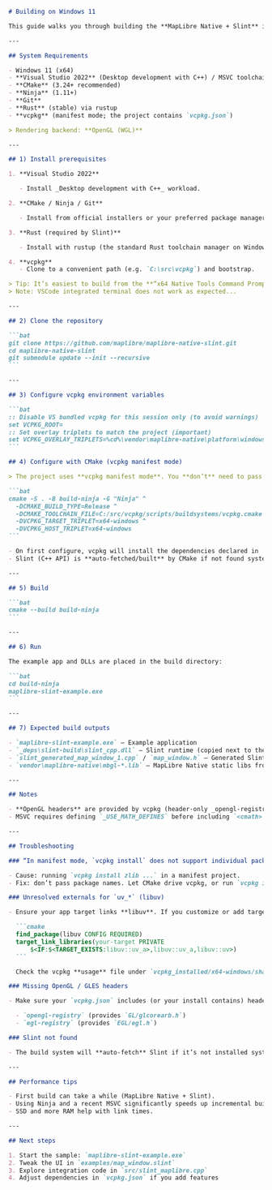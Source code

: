 ````markdown
# Building on Windows 11

This guide walks you through building the **MapLibre Native + Slint** integration on Windows 11 with MSVC, CMake, Ninja, and vcpkg (manifest mode).

---

## System Requirements

- Windows 11 (x64)
- **Visual Studio 2022** (Desktop development with C++) / MSVC toolchain
- **CMake** (3.24+ recommended)
- **Ninja** (1.11+)
- **Git**
- **Rust** (stable) via rustup
- **vcpkg** (manifest mode; the project contains `vcpkg.json`)

> Rendering backend: **OpenGL (WGL)**

---

## 1) Install prerequisites

1. **Visual Studio 2022**

   - Install _Desktop development with C++_ workload.

2. **CMake / Ninja / Git**

   - Install from official installers or your preferred package manager.

3. **Rust (required by Slint)**

   - Install with rustup (the standard Rust toolchain manager on Windows).

4. **vcpkg**
   - Clone to a convenient path (e.g. `C:\src\vcpkg`) and bootstrap.

> Tip: It’s easiest to build from the **“x64 Native Tools Command Prompt for VS 2022”** so MSVC env vars are set.
> Note: VSCode integrated terminal does not work as expected...

---

## 2) Clone the repository

```bat
git clone https://github.com/maplibre/maplibre-native-slint.git
cd maplibre-native-slint
git submodule update --init --recursive
```

---

## 3) Configure vcpkg environment variables

```bat
:: Disable VS bundled vcpkg for this session only (to avoid warnings)
set VCPKG_ROOT=
:: Set overlay triplets to match the project (important)
set VCPKG_OVERLAY_TRIPLETS=%cd%\vendor\maplibre-native\platform\windows\vendor\vcpkg-custom-triplets
```

## 4) Configure with CMake (vcpkg manifest mode)

> The project uses **vcpkg manifest mode**. You **don’t** need to pass package names to `vcpkg install`; CMake will drive vcpkg using `vcpkg.json`.

```bat
cmake -S . -B build-ninja -G "Ninja" ^
  -DCMAKE_BUILD_TYPE=Release ^
  -DCMAKE_TOOLCHAIN_FILE=C:/src/vcpkg/scripts/buildsystems/vcpkg.cmake ^
  -DVCPKG_TARGET_TRIPLET=x64-windows ^
  -DVCPKG_HOST_TRIPLET=x64-windows
```

- On first configure, vcpkg will install the dependencies declared in `vcpkg.json`.
- Slint (C++ API) is **auto-fetched/built** by CMake if not found system-wide.

---

## 5) Build

```bat
cmake --build build-ninja
```

---

## 6) Run

The example app and DLLs are placed in the build directory:

```bat
cd build-ninja
maplibre-slint-example.exe
```

---

## 7) Expected build outputs

- `maplibre-slint-example.exe` — Example application
- `_deps\slint-build\slint_cpp.dll` — Slint runtime (copied next to the executable)
- `slint_generated_map_window_1.cpp` / `map_window.h` — Generated Slint UI sources
- `vendor\maplibre-native\mbgl-*.lib` — MapLibre Native static libs from the build

---

## Notes

- **OpenGL headers** are provided by vcpkg (header-only _opengl-registry_, _egl-registry_).
- MSVC requires defining `_USE_MATH_DEFINES` before including `<cmath>` to get constants like `M_PI`. This project’s build already defines it, but it’s good to know.

---

## Troubleshooting

### “In manifest mode, `vcpkg install` does not support individual package arguments”

- Cause: running `vcpkg install zlib ...` in a manifest project.
- Fix: don’t pass package names. Let CMake drive vcpkg, or run `vcpkg install` **without arguments** in the repo root (it will read `vcpkg.json`).

### Unresolved externals for `uv_*` (libuv)

- Ensure your app target links **libuv**. If you customize or add targets, link the vcpkg CMake target for libuv, e.g.:

  ```cmake
  find_package(libuv CONFIG REQUIRED)
  target_link_libraries(your-target PRIVATE
      $<IF:$<TARGET_EXISTS:libuv::uv_a>,libuv::uv_a,libuv::uv>)
  ```

  Check the vcpkg **usage** file under `vcpkg_installed/x64-windows/share/libuv/usage` for the exact target names exported by your version.

### Missing OpenGL / GLES headers

- Make sure your `vcpkg.json` includes (or your install contains) header-only ports:

  - `opengl-registry` (provides `GL/glcorearb.h`)
  - `egl-registry` (provides `EGL/egl.h`)

### Slint not found

- The build system will **auto-fetch** Slint if it’s not installed system-wide. If you prefer system-wide installs, follow Slint’s C++ docs and ensure `slint-cpp` is visible via CMake/PKG.

---

## Performance tips

- First build can take a while (MapLibre Native + Slint).
- Using Ninja and a recent MSVC significantly speeds up incremental builds.
- SSD and more RAM help with link times.

---

## Next steps

1. Start the sample: `maplibre-slint-example.exe`
2. Tweak the UI in `examples/map_window.slint`
3. Explore integration code in `src/slint_maplibre.cpp`
4. Adjust dependencies in `vcpkg.json` if you add features
````
